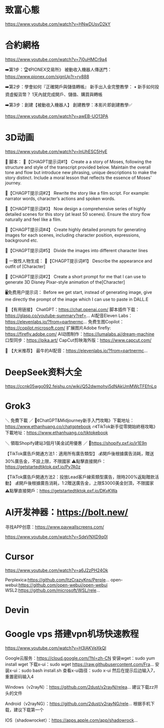 # 致富心態
https://www.youtube.com/watch?v=HNwDUsvD2kY


# 合約網格
https://www.youtube.com/watch?v=7j0uHMCr9a4


➡️第1步：🏆《PIONEX交易所》
被動收入機器人傳送門：https://www.pionex.com/signUp?r=ry888

➡️第2步：學會如何『正確開戶與儲值轉帳』
新手出入金完整教學：   • 新手如何投資虛擬貨幣？ 1天內就完成開戶、儲值、購買與轉帳  

➡️第3步：創建【被動收入機器人】
創建教學：本影片即創建教學✅

https://www.youtube.com/watch?v=awEB-UO13PA


# 3D动画
https://www.youtube.com/watch?v=InUhESC5HyE


📝 脚本：
🤖【CHAGPT提示词#1】
Create a a story of Moses, following the structure and style of the transcript provided below. Maintain the overall tone and flow but introduce new phrasing, unique descriptions to make the story distinct.  Include a moral lesson that reflects the essence of Moses' journey.

🤖【CHAGPT提示词#2】
Rewrite the story like a film script. For example: narrator words, character’s actions and spoken words.

🤖【CHAGPT提示词#3】
Now design a comprehensive series of highly detailed scenes for this story (at least 50 scenes). Ensure the story flow naturally and feel like a film.

🤖【CHAGPT提示词#4】
Create highly detailed prompts for generating images for each scenes, 
including character position, expressions, background etc. 

🤖【CHAGPT提示词#5】
Divide the images into different character lines

 
🎨 一致性人物生成：
🤖【CHAGPT提示词#1】
Describe the appearance and outfit of [Character]

🤖【CHAGPT提示词#2】
Create a short prompt for me that I can use to generate 3D Disney Pixar-style animation of the[Character]

🖥️免费用户提示词：
Before we get start, instead of generating image, give me directly the prompt of the image which I can use to paste in DALL.E


🔗 【有用链接】
ChatGPT：https://chat.openai.com/
脚本插件下载：https://glasp.co/youtube-summary?ref=...
AI配音Eleven Labs：https://elevenlabs.io/?from=partnermc...
免费生图Copilot：https://copilot.microsoft.com/
扩展图片Adobe firefly: https://firefly.adobe.com/
AI动图制作：https://lumalabs.ai/dream-machine
口型同步：https://pika.art/
CapCut剪映海外版：https://www.capcut.com/

🔗 【大米推荐】
最牛的AI配音：https://elevenlabs.io/?from=partnermc...


# DeepSeek资料大全
https://ccnk05wgo092.feishu.cn/wiki/Q52dwmohyi5dNAkUmMWcTFEfnLq


# Grok3
＼ 免費下載 ／
📖《ChatGPT&Midjourney新手入門攻略》下載地址：https://www.ethanhuang.co/chatgptebook
🔥《TikTok新手從零開始終極攻略》下載地址：https://www.ethanhuang.co/tiktokebook

＼ 領取Shopify建站3個月1美金試用優惠 ／
🎁https://shopify.pxf.io/jr1E9n

【TikTok廣告戶開通方法1：適用所有廣告類型】
💰開戶後根據廣告消耗，贈送30%廣告金，不設上限，不限國家
⚠️點擊直接開戶：https://getstartedtiktok.pxf.io/Py7A0z

【TikTok廣告戶開通方法2：投放Lead客戶線索類型廣告，限時200%返點贈款活動】
💰開戶後根據廣告消耗，1:2贈送廣告金，上限$3000美金封頂，不限國家
⚠️點擊直接開戶：https://getstartedtiktok.pxf.io/DKvKWa

# AI开发神器：https://bolt.new/
寻找APP创意：https://www.paywallscreens.com/

https://www.youtube.com/watch?v=SdeVNXD9q0I


# Cursor
https://www.youtube.com/watch?v=a6J2zPH24Ok

Perplexica:https://github.com/ItzCrazyKns/Perple...
open-webui:https://github.com/open-webui/open-webui
WSL2:https://github.com/microsoft/WSL/rele...

# Devin 

# Google vps 搭建vpn机场快速教程
https://www.youtube.com/watch?v=H3lAKVeXkQI

Google云服务：https://cloud.google.com/?hl=zh-CN
安装wget：sudo yum install wget
下载x-ui：sudo wget https://raw.githubusercontent.com/Fra...
安装x-ui：sudo bash install.sh
查看x-ui路径：sudo x-ui 然后在提示后边输入7，重置密码输入4

Windows（v2rayN）：https://github.com/2dust/v2rayN/relea... 
建议下载zz开头的文件

Android（v2rayNG）：https://github.com/2dust/v2rayNG/rele...
根据手机下载，建议下载第一个

IOS（shadowrocket）：https://apps.apple.com/app/shadowrock...

